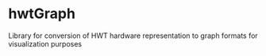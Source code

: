 # hwtGraph
Library for conversion of HWT hardware representation to graph formats for visualization purposes
